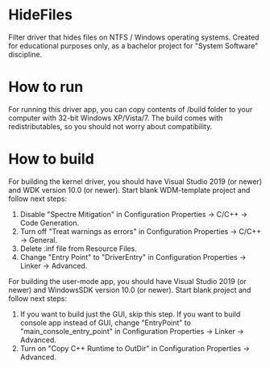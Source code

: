 # HideFiles
Filter driver that hides files on NTFS / Windows operating systems. Created for educational purposes only, as a bachelor project for "System Software" discipline.

# How to run
For running this driver app, you can copy contents of /build folder to your computer with 32-bit Windows XP/Vista/7. The build comes with redistributables, so you should not worry about compatibility.

# How to build
For building the kernel driver, you should have Visual Studio 2019 (or newer) and WDK version 10.0 (or newer). Start blank WDM-template project and follow next steps:
1) Disable "Spectre Mitigation" in Configuration Properties -> C/C++ -> Code Generation.
2) Turn off "Treat warnings as errors" in Configuration Properties -> C/C++ -> General.
3) Delete .inf file from Resource Files.
4) Change "Entry Point" to "DriverEntry" in Configuration Properties -> Linker -> Advanced.
 
For building the user-mode app, you should have Visual Studio 2019 (or newer) and WindowsSDK version 10.0 (or newer). Start blank project and follow next steps:
1) If you want to build just the GUI, skip this step. If you want to build console app instead of GUI, change "EntryPoint" to "main_console_entry_point" in Configuration Properties -> Linker -> Advanced.
2) Turn on "Copy C++ Runtime to OutDir" in Configuration Properties -> Advanced.
